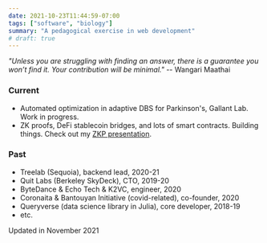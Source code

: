 ```yaml
---
date: 2021-10-23T11:44:59-07:00
tags: ["software", "biology"]
summary: "A pedagogical exercise in web development"
# draft: true
---
```


_"Unless you are struggling with finding an answer, there is a guarantee you won’t find it. Your contribution will be minimal."_ -- Wangari Maathai

### Current

- Automated optimization in adaptive DBS for Parkinson's, Gallant Lab. Work in progress.
- ZK proofs, DeFi stablecoin bridges, and lots of smart contracts. Building things. Check out my [ZKP presentation](ZKP.pdf).

### Past

- Treelab (Sequoia), backend lead, 2020-21
- Quit Labs (Berkeley SkyDeck), CTO, 2019-20
- ByteDance & Echo Tech & K2VC, engineer, 2020
- Coronaita & Bantouyan Initiative (covid-related), co-founder, 2020
- Queryverse (data science library in Julia), core developer, 2018-19
- etc.

Updated in November 2021
